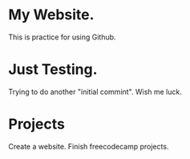# My Website.
This is practice for using Github.

# Just Testing.
Trying to do another "initial commint". Wish me luck.

# Projects
Create a website.
Finish freecodecamp projects.
